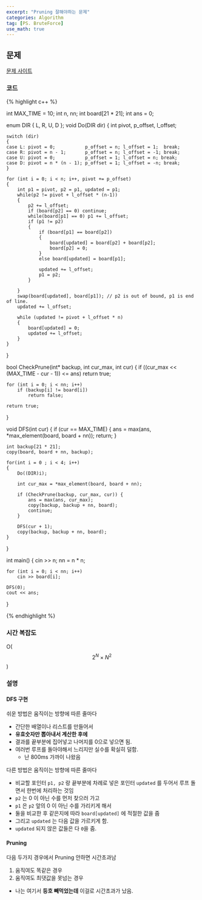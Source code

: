 ```yaml
---
excerpt: "Pruning 잘해야하는 문제"
categories: Algorithm
tag: [PS. BruteForce]
use_math: true
---
```

## 문제

[문제 사이트](https://www.acmicpc.net/problem/12094)

### 코드

{% highlight c++ %}

int MAX_TIME = 10;
int n, nn;
int board[21 * 21];
int ans = 0;

enum DIR { L, R, U, D };
void Do(DIR dir)
{
	int pivot, p_offset, l_offset;

	switch (dir)
	{
	case L: pivot = 0;           p_offset = n; l_offset = 1;  break;
	case R: pivot = n - 1;       p_offset = n; l_offset = -1; break;
	case U: pivot = 0;           p_offset = 1; l_offset = n; break;
	case D: pivot = n * (n - 1); p_offset = 1; l_offset = -n; break;
	}
	
	for (int i = 0; i < n; i++, pivot += p_offset)
	{
		int p1 = pivot, p2 = p1, updated = p1;
		while(p2 != pivot + l_offset * (n-1))
		{
			p2 += l_offset;
			if (board[p2] == 0) continue;
			while(board[p1] == 0) p1 += l_offset;
			if (p1 != p2)
			{
				if (board[p1] == board[p2])
				{
					board[updated] = board[p2] + board[p2];
					board[p2] = 0;
				}
				else board[updated] = board[p1];
				
				updated += l_offset;
				p1 = p2;
			}
	
		}
		swap(board[updated], board[p1]); // p2 is out of bound, p1 is end of line.
		updated += l_offset;
	
		while (updated != pivot + l_offset * n)
		{
			board[updated] = 0;
			updated += l_offset;
		}
	}
}

bool CheckPrune(int* backup, int cur_max, int cur)
{
	if ((cur_max << (MAX_TIME - cur - 1)) <= ans)
		return true;

	for (int i = 0; i < nn; i++)
		if (backup[i] != board[i])
			return false;
	
	return true;
}

void DFS(int cur)
{
	if (cur == MAX_TIME) {
		ans = max(ans, *max_element(board, board + nn));
		return;
	}

	int backup[21 * 21];
	copy(board, board + nn, backup);
	
	for(int i = 0 ; i < 4; i++)
	{
		Do((DIR)i);
	
		int cur_max = *max_element(board, board + nn);
	
		if (CheckPrune(backup, cur_max, cur)) {
			ans = max(ans, cur_max);
			copy(backup, backup + nn, board);
			continue;
		}
	
		DFS(cur + 1);
		copy(backup, backup + nn, board);
	}

}


int main()
{
	cin >> n; nn = n * n;

	for (int i = 0; i < nn; i++)
		cin >> board[i];
	
	DFS(0);
	cout << ans;
}

{% endhighlight %}

### 시간 복잡도

O($$2^N \times N^2$$)

### 설명

#### DFS 구현

쉬운 방법은 움직이는 방향에 따른 줄마다
+ 간단한 배열이나 리스트를 만들어서
+ __유효숫자만 뽑아내서 계산한 후에__ 
+ 결과를 끝부분에 집어넣고 나머지를 0으로 넣으면 됨.
+ 여러번 루프를 돌아야해서 느리지만 실수를 확실히 덜함.
  + 난 800ms 가까이 나왔음

다른 방법은 움직이는 방향에 따른 줄마다
+ 비교할 포인터 ```p1, p2``` 랑 끝부분에 차례로 넣은 포인터 ```updated``` 를 두어서 루프 돌면서 한번에 처리하는 것임
+ ```p2``` 는 0 이 아닌 수를 먼저 찾으러 가고
+ ```p1``` 은 ```p2``` 앞의 0 이 아닌 수를 가리키게 해서
+ 둘을 비교한 후 같은지에 따라 ```board[updated]``` 에 적절한 값을 줌
+ 그리고 ```updated``` 는 다음 값을 가르키게 함.
+ ```updated``` 되지 않은 값들은 다 ```0```을 줌.

#### Pruning

다음 두가지 경우에서 Pruning 안하면 시간초과남
1. 움직여도 똑같은 경우
2. 움직여도 최댓값을 못넘는 경우
  + 나는 여기서 __등호 빼먹었는데__ 이걸로 시간초과가 났음.